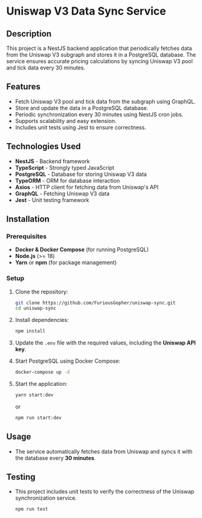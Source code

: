 # Uniswap V3 Data Sync Service

## Description

This project is a NestJS backend application that periodically
fetches data from the Uniswap V3 subgraph and stores it in a
PostgreSQL database. The service ensures accurate pricing calculations
by syncing Uniswap V3 pool and tick data every 30 minutes.

## Features

- Fetch Uniswap V3 pool and tick data from the subgraph using GraphQL.
- Store and update the data in a PostgreSQL database.
- Periodic synchronization every 30 minutes using NestJS cron jobs.
- Supports scalability and easy extension. 
- Includes unit tests using Jest to ensure correctness.

## Technologies Used

- **NestJS** - Backend framework
- **TypeScript** - Strongly typed JavaScript
- **PostgreSQL** - Database for storing Uniswap V3 data
- **TypeORM** - ORM for database interaction
- **Axios** - HTTP client for fetching data from Uniswap's API
- **GraphQL** - Fetching Uniswap V3 data
- **Jest** - Unit testing framework

## Installation

### Prerequisites

- **Docker & Docker Compose** (for running PostgreSQL)
- **Node.js** (>= 18)
- **Yarn** or **npm** (for package management)

### Setup

1. Clone the repository:

   ```sh
   git clone https://github.com/FuriousGopher/uniswap-sync.git
   cd uniswap-sync
   ```

2. Install dependencies:

   ```sh
   npm install
   ```

3. Update the `.env` file with the required values,
including the **Uniswap API key**.


4. Start PostgreSQL using Docker Compose:

   ```sh
   docker-compose up -d
   ```
5. Start the application:

   ```sh
   yarn start:dev
   ```

   or

   ```sh
   npm run start:dev
   ```

## Usage

- The service automatically fetches data from Uniswap and syncs it with the database every **30 minutes**.

## Testing

- This project includes unit tests to verify the correctness of the Uniswap synchronization service.

   ```sh
   npm run test
   ```
  

